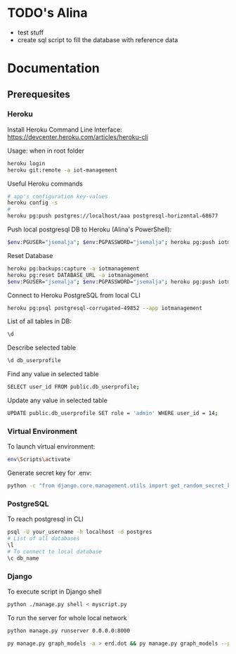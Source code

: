 # TODO's Alina
* test stuff
* create sql script to fill the database with reference data


# Documentation

## Prerequesites

### Heroku
Install Heroku Command Line Interface: https://devcenter.heroku.com/articles/heroku-cli  
  
Usage: when in root folder
```Bash
heroku login
heroku git:remote -a iot-management
```
Useful Heroku commands
```Bash
# app's configuration key-values
heroku config -s
#
heroku pg:push postgres://localhost/aaa postgresql-horizontal-68677
```

Push local postgresql DB to Heroku (Alina's PowerShell):
```Bash
$env:PGUSER="jsemalja"; $env:PGPASSWORD="jsemalja"; heroku pg:push iotmanagement DATABASE_URL -a iotmanagement
```

Reset Database
```Bash
heroku pg:backups:capture -a iotmanagement
heroku pg:reset DATABASE_URL -a iotmanagement
$env:PGUSER="jsemalja"; $env:PGPASSWORD="jsemalja"; heroku pg:push iotmanagement DATABASE_URL -a iotmanagement
```

Connect to Heroku PostgreSQL from local CLI
```Bash
heroku pg:psql postgresql-corrugated-49852 --app iotmanagement
```

List of all tables in DB:
```Bash
\d
```

Describe selected table
```Bash
\d db_userprofile
```

Find any value in selected table
```Bash
SELECT user_id FROM public.db_userprofile;
```

Update any value in selected table
```Bash
UPDATE public.db_userprofile SET role = 'admin' WHERE user_id = 14;
```

### Virtual Environment

To launch virtual environment:
```Bash
env\Scripts\activate
```

Generate secret key for .env:
```Bash
python -c "from django.core.management.utils import get_random_secret_key; print(get_random_secret_key())"
```

### PostgreSQL
To reach postgresql in CLI
```Bash
psql -U your_username -h localhost -d postgres
# List of all databases
\l
# To connect to local database
\c db_name
```

### Django
To execute script in Django shell
```Bash
python ./manage.py shell < myscript.py
```
To run the server for whole local network
```Bash
python manage.py runserver 0.0.0.0:8000
```

```Bash
py manage.py graph_models -a > erd.dot && py manage.py graph_models --pydot -a -g -o erd.png
```